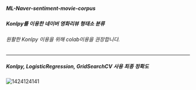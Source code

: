 ##### ML-Naver-sentiment-movie-corpus
##### Konlpy를 이용한 네이버 영화리뷰 형태소 분류
###### 원활한 Konlpy 이용을 위해 colab이용을 권장합니다.

---
##### Konlpy, LogisticRegression, GridSearchCV 사용 최종 정확도
![1424124141](https://user-images.githubusercontent.com/71945157/94987530-031cec00-05a2-11eb-8b15-a97d0b3f1775.png)
